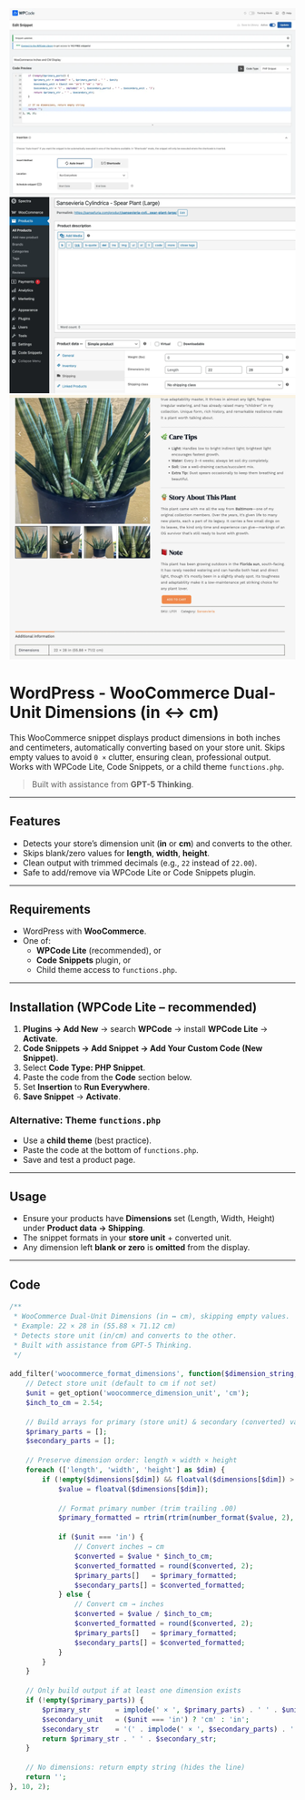 ![Screenshot of WooCommerce Dual-Unit Dimensions](images/screen.webp)
![Screenshot of WooCommerce Dual-Unit Dimensions](images/screen1.webp)
![Screenshot of WooCommerce Dual-Unit Dimensions](images/screen2.webp)

# WordPress - WooCommerce Dual-Unit Dimensions (in ↔ cm)

This WooCommerce snippet displays product dimensions in both inches and centimeters, automatically converting based on your store unit. Skips empty values to avoid `0 ×` clutter, ensuring clean, professional output. Works with WPCode Lite, Code Snippets, or a child theme `functions.php`.

> Built with assistance from **GPT-5 Thinking**.

---

## Features
- Detects your store’s dimension unit (**in** or **cm**) and converts to the other.
- Skips blank/zero values for **length**, **width**, **height**.
- Clean output with trimmed decimals (e.g., `22` instead of `22.00`).
- Safe to add/remove via WPCode Lite or Code Snippets plugin.

---

## Requirements
- WordPress with **WooCommerce**.
- One of:
  - **WPCode Lite** (recommended), or
  - **Code Snippets** plugin, or
  - Child theme access to `functions.php`.

---

## Installation (WPCode Lite – recommended)
1. **Plugins → Add New** → search **WPCode** → install **WPCode Lite** → **Activate**.
2. **Code Snippets → Add Snippet → Add Your Custom Code (New Snippet)**.
3. Select **Code Type: PHP Snippet**.
4. Paste the code from the **Code** section below.
5. Set **Insertion** to **Run Everywhere**.
6. **Save Snippet** → **Activate**.

### Alternative: Theme `functions.php`
- Use a **child theme** (best practice).
- Paste the code at the bottom of `functions.php`.
- Save and test a product page.

---

## Usage
- Ensure your products have **Dimensions** set (Length, Width, Height) under **Product data → Shipping**.
- The snippet formats in your **store unit** + converted unit.
- Any dimension left **blank or zero** is **omitted** from the display.

---

## Code

```php
/**
 * WooCommerce Dual-Unit Dimensions (in ↔ cm), skipping empty values.
 * Example: 22 × 28 in (55.88 × 71.12 cm)
 * Detects store unit (in/cm) and converts to the other.
 * Built with assistance from GPT-5 Thinking.
 */

add_filter('woocommerce_format_dimensions', function($dimension_string, $dimensions) {
    // Detect store unit (default to cm if not set)
    $unit = get_option('woocommerce_dimension_unit', 'cm');
    $inch_to_cm = 2.54;

    // Build arrays for primary (store unit) & secondary (converted) values
    $primary_parts = [];
    $secondary_parts = [];

    // Preserve dimension order: length × width × height
    foreach (['length', 'width', 'height'] as $dim) {
        if (!empty($dimensions[$dim]) && floatval($dimensions[$dim]) > 0) {
            $value = floatval($dimensions[$dim]);

            // Format primary number (trim trailing .00)
            $primary_formatted = rtrim(rtrim(number_format($value, 2), '0'), '.');

            if ($unit === 'in') {
                // Convert inches → cm
                $converted = $value * $inch_to_cm;
                $converted_formatted = round($converted, 2);
                $primary_parts[]   = $primary_formatted;
                $secondary_parts[] = $converted_formatted;
            } else {
                // Convert cm → inches
                $converted = $value / $inch_to_cm;
                $converted_formatted = round($converted, 2);
                $primary_parts[]   = $primary_formatted;
                $secondary_parts[] = $converted_formatted;
            }
        }
    }

    // Only build output if at least one dimension exists
    if (!empty($primary_parts)) {
        $primary_str      = implode(' × ', $primary_parts) . ' ' . $unit;
        $secondary_unit   = ($unit === 'in') ? 'cm' : 'in';
        $secondary_str    = '(' . implode(' × ', $secondary_parts) . ' ' . $secondary_unit . ')';
        return $primary_str . ' ' . $secondary_str;
    }

    // No dimensions: return empty string (hides the line)
    return '';
}, 10, 2);
